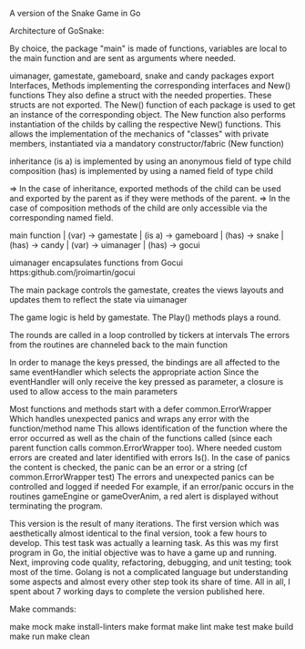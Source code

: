 A version of the Snake Game in Go

Architecture of GoSnake:

By choice, the package "main" is made of functions, variables are local to the main function and are sent as arguments where needed.

uimanager, gamestate, gameboard, snake and candy packages export Interfaces, Methods implementing the corresponding interfaces and New() functions
They also define a struct with the needed properties. These structs are not exported.
The New() function of each package is used to get an instance of the corresponding object.
The New function also performs instantiation of the childs by calling the respective New() functions.
This allows the implementation of the mechanics of "classes" with private members, instantiated via a mandatory constructor/fabric (New function)

inheritance (is a) is implemented by using an anonymous field of type child
composition (has) is implemented by using a named field of type child

=> In the case of inheritance, exported methods of the child can be used and exported by the parent as if they were methods of the parent.
=> In the case of composition methods of the child are only accessible via the corresponding named field.

main function
| (var) ->	gamestate
			| (is a) -> gameboard
					| (has) -> snake
					| (has) -> candy
	| (var) ->	uimanager
				| (has) -> gocui

uimanager encapsulates functions from Gocui https:github.com/jroimartin/gocui

The main package controls the gamestate, creates the views layouts
and updates them to reflect the state via uimanager

The game logic is held by gamestate. The Play() methods plays a round.

The rounds are called in a loop controlled by tickers at intervals
The errors from the routines are channeled back to the main function

In order to manage the keys pressed, the bindings are all affected to the same eventHandler which selects the appropriate action
Since the eventHandler will only receive the key pressed as parameter, a closure is used to allow access to the main parameters

Most functions and methods start with a defer common.ErrorWrapper
Which handles unexpected panics and wraps any error with the function/method name
This allows identification of the function where the error occurred
as well as the chain of the functions called (since each parent function calls common.ErrorWrapper too).
Where needed custom errors are created and later identified with errors Is().
In the case of panics the content is checked, the panic can be an error or a string (cf common.ErrorWrapper test)
The errors and unexpected panics can be controlled and logged if needed
For example, if an error/panic occurs in the routines gameEngine or gameOverAnim, a red alert is displayed without terminating the program.

This version is the result of many iterations. The first version which was aesthetically almost identical to the final version, took a few hours to develop.
This test task was actually a learning task. As this was my first program in Go, the initial objective was to have a game up and running.
Next, improving code quality, refactoring, debugging, and unit testing; took most of the time.  Golang is not a complicated language but understanding some aspects and almost every other step took its share of time. All in all, I spent about 7 working days to complete the version published here.

Make commands:

make mock
make install-linters
make format
make lint
make test
make build
make run
make clean

